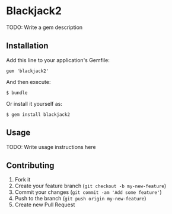 # Blackjack2

TODO: Write a gem description

## Installation

Add this line to your application's Gemfile:

    gem 'blackjack2'

And then execute:

    $ bundle

Or install it yourself as:

    $ gem install blackjack2

## Usage

TODO: Write usage instructions here

## Contributing

1. Fork it
2. Create your feature branch (`git checkout -b my-new-feature`)
3. Commit your changes (`git commit -am 'Add some feature'`)
4. Push to the branch (`git push origin my-new-feature`)
5. Create new Pull Request
